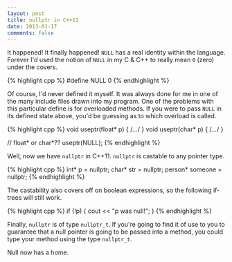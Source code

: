 ```yaml
---
layout: post
title: nullptr in C++11
date: 2013-01-17
comments: false
---
```


It happened! It finally happened! `NULL` has a real identity within the language. Forever I'd used the notion of `NULL` in my C & C++ to really mean `0` (zero) under the covers.

{% highlight cpp %}
#define NULL 0
{% endhighlight %}

Of course, I'd never defined it myself. It was always done for me in one of the many include files drawn into my program. One of the problems with this particular define is for overloaded methods. If you were to pass `NULL` in its defined state above, you'd be guessing as to which overload is called.

{% highlight cpp %}
void useptr(float* p) { /*...*/ }
void useptr(char* p) { /*...*/ }

// float* or char*??
useptr(NULL);
{% endhighlight %}

Well, now we have `nullptr` in C++11. `nullptr` is castable to any pointer type.

{% highlight cpp %}
int* p = nullptr;
char* str = nullptr;
person* someone = nullptr;
{% endhighlight %}

The castability also covers off on boolean expressions, so the following if-trees will still work.

{% highlight cpp %}
if (!p) {
  cout << "p was null!";
}
{% endhighlight %}

Finally, `nullptr` is of type `nullptr_t`. If you're going to find it of use to you to guarantee that a null pointer is going to be passed into a method, you could type your method using the type `nullptr_t`.

Null now has a home.